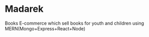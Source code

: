 # Madarek
Books E-commerce which sell books for youth and children using MERN(Mongo+Express+React+Node) 
